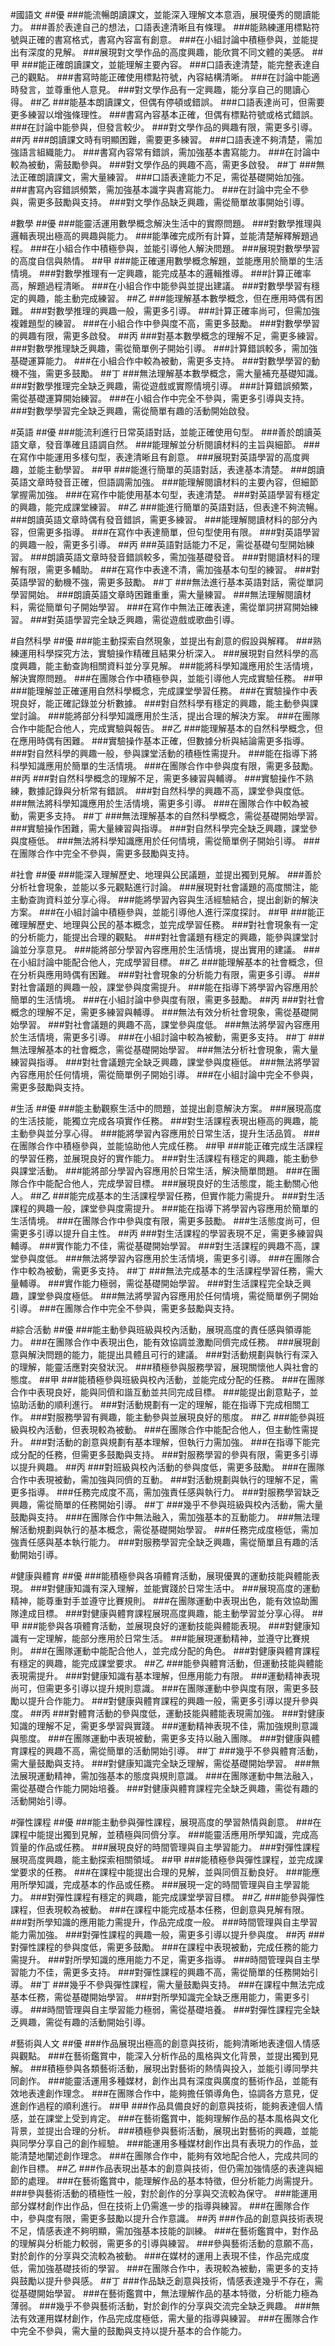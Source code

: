 #國語文
##優
###能流暢朗讀課文，並能深入理解文本意涵，展現優秀的閱讀能力。
###善於表達自己的想法，口語表達清晰且有條理。
###能熟練運用標點符號與正確的書寫格式，書寫內容富有創意。
###在小組討論中積極參與，並能提出有深度的見解。
###展現對文學作品的高度興趣，能欣賞不同文體的美感。
##甲
###能正確朗讀課文，並能理解主要內容。
###口語表達清楚，能完整表達自己的觀點。
###書寫時能正確使用標點符號，內容結構清晰。
###在討論中能適時發言，並尊重他人意見。
###對文學作品有一定興趣，能分享自己的閱讀心得。
##乙
###能基本朗讀課文，但偶有停頓或錯誤。
###口語表達尚可，但需要更多練習以增強條理性。
###書寫內容基本正確，但偶有標點符號或格式錯誤。
###在討論中能參與，但發言較少。
###對文學作品的興趣有限，需更多引導。
##丙
###朗讀課文時有明顯困難，需要更多練習。
###口語表達不夠清楚，需加強語言組織能力。
###書寫內容常有錯誤，需加強基本書寫能力。
###在討論中較為被動，需鼓勵參與。
###對文學作品的興趣不高，需更多啟發。
##丁
###無法正確朗讀課文，需大量練習。
###口語表達能力不足，需從基礎開始加強。
###書寫內容錯誤頻繁，需加強基本識字與書寫能力。
###在討論中完全不參與，需更多鼓勵與支持。
###對文學作品缺乏興趣，需從簡單故事開始引導。

#數學
##優
###能靈活運用數學概念解決生活中的實際問題。
###對數學推理與邏輯表現出極高的興趣與能力。
###能準確完成所有計算，並能清楚解釋解題過程。
###在小組合作中積極參與，並能引導他人解決問題。
###展現對數學學習的高度自信與熱情。
##甲
###能正確運用數學概念解題，並能應用於簡單的生活情境。
###對數學推理有一定興趣，能完成基本的邏輯推導。
###計算正確率高，解題過程清晰。
###在小組合作中能參與並提出建議。
###對數學學習有穩定的興趣，能主動完成練習。
##乙
###能理解基本數學概念，但在應用時偶有困難。
###對數學推理的興趣一般，需更多引導。
###計算正確率尚可，但需加強複雜題型的練習。
###在小組合作中參與度不高，需更多鼓勵。
###對數學學習的興趣有限，需更多啟發。
##丙
###對基本數學概念的理解不足，需更多練習。
###對數學推理缺乏興趣，需從簡單例子開始引導。
###計算錯誤較多，需加強基礎運算能力。
###在小組合作中較為被動，需更多支持。
###對數學學習的動機不強，需更多鼓勵。
##丁
###無法理解基本數學概念，需大量補充基礎知識。
###對數學推理完全缺乏興趣，需從遊戲或實際情境引導。
###計算錯誤頻繁，需從基礎運算開始練習。
###在小組合作中完全不參與，需更多引導與支持。
###對數學學習完全缺乏興趣，需從簡單有趣的活動開始啟發。

#英語
##優
###能流利進行日常英語對話，並能正確使用句型。
###善於朗讀英語文章，發音準確且語調自然。
###能理解並分析閱讀材料的主旨與細節。
###在寫作中能運用多樣句型，表達清晰且有創意。
###展現對英語學習的高度興趣，並能主動學習。
##甲
###能進行簡單的英語對話，表達基本清楚。
###朗讀英語文章時發音正確，但語調需加強。
###能理解閱讀材料的主要內容，但細節掌握需加強。
###在寫作中能使用基本句型，表達清楚。
###對英語學習有穩定的興趣，能完成課堂練習。
##乙
###能進行簡單的英語對話，但表達不夠流暢。
###朗讀英語文章時偶有發音錯誤，需更多練習。
###能理解閱讀材料的部分內容，但需更多指導。
###在寫作中表達簡單，但句型使用有限。
###對英語學習的興趣一般，需更多引導。
##丙
###英語對話能力不足，需從基礎句型開始練習。
###朗讀英語文章時發音錯誤較多，需加強基礎發音。
###對閱讀材料的理解有限，需更多輔助。
###在寫作中表達不清，需加強基本句型的練習。
###對英語學習的動機不強，需更多鼓勵。
##丁
###無法進行基本英語對話，需從單詞學習開始。
###朗讀英語文章時困難重重，需大量練習。
###無法理解閱讀材料，需從簡單句子開始學習。
###在寫作中無法正確表達，需從單詞拼寫開始練習。
###對英語學習完全缺乏興趣，需從遊戲或歌曲引導。

#自然科學
##優
###能主動探索自然現象，並提出有創意的假設與解釋。
###熟練運用科學探究方法，實驗操作精確且結果分析深入。
###展現對自然科學的高度興趣，能主動查詢相關資料並分享見解。
###能將科學知識應用於生活情境，解決實際問題。
###在團隊合作中積極參與，並能引導他人完成實驗任務。
##甲
###能理解並正確運用自然科學概念，完成課堂學習任務。
###在實驗操作中表現良好，能正確記錄並分析數據。
###對自然科學有穩定的興趣，能主動參與課堂討論。
###能將部分科學知識應用於生活，提出合理的解決方案。
###在團隊合作中能配合他人，完成實驗與報告。
##乙
###能理解基本的自然科學概念，但在應用時偶有困難。
###實驗操作基本正確，但數據分析與結論需更多指導。
###對自然科學的興趣一般，參與課堂活動的積極性需提升。
###能在指導下將科學知識應用於簡單的生活情境。
###在團隊合作中參與度有限，需更多鼓勵。
##丙
###對自然科學概念的理解不足，需更多練習與輔導。
###實驗操作不熟練，數據記錄與分析常有錯誤。
###對自然科學的興趣不高，課堂參與度低。
###無法將科學知識應用於生活情境，需更多引導。
###在團隊合作中較為被動，需更多支持。
##丁
###無法理解基本的自然科學概念，需從基礎開始學習。
###實驗操作困難，需大量練習與指導。
###對自然科學完全缺乏興趣，課堂參與度極低。
###無法將科學知識應用於任何情境，需從簡單例子開始引導。
###在團隊合作中完全不參與，需更多鼓勵與支持。

#社會
##優
###能深入理解歷史、地理與公民議題，並提出獨到見解。
###善於分析社會現象，並能以多元觀點進行討論。
###展現對社會議題的高度關注，能主動查詢資料並分享心得。
###能將學習內容與生活經驗結合，提出創新的解決方案。
###在小組討論中積極參與，並能引導他人進行深度探討。
##甲
###能正確理解歷史、地理與公民的基本概念，並完成學習任務。
###對社會現象有一定的分析能力，能提出合理的觀點。
###對社會議題有穩定的興趣，能參與課堂討論並分享意見。
###能將部分學習內容應用於生活情境，提出實用的建議。
###在小組討論中能配合他人，完成學習目標。
##乙
###能理解基本的社會概念，但在分析與應用時偶有困難。
###對社會現象的分析能力有限，需更多引導。
###對社會議題的興趣一般，課堂參與度需提升。
###能在指導下將學習內容應用於簡單的生活情境。
###在小組討論中參與度有限，需更多鼓勵。
##丙
###對社會概念的理解不足，需更多練習與輔導。
###無法有效分析社會現象，需從基礎開始學習。
###對社會議題的興趣不高，課堂參與度低。
###無法將學習內容應用於生活情境，需更多引導。
###在小組討論中較為被動，需更多支持。
##丁
###無法理解基本的社會概念，需從基礎開始學習。
###無法分析社會現象，需大量練習與指導。
###對社會議題完全缺乏興趣，課堂參與度極低。
###無法將學習內容應用於任何情境，需從簡單例子開始引導。
###在小組討論中完全不參與，需更多鼓勵與支持。

#生活
##優
###能主動觀察生活中的問題，並提出創意解決方案。
###展現高度的生活技能，能獨立完成各項實作任務。
###對生活課程表現出極高的興趣，能主動參與並分享心得。
###能將學習內容應用於日常生活，提升生活品質。
###在團隊合作中積極參與，並能協助他人完成任務。
##甲
###能正確完成生活課程的學習任務，並展現良好的實作能力。
###對生活課程有穩定的興趣，能主動參與課堂活動。
###能將部分學習內容應用於日常生活，解決簡單問題。
###在團隊合作中能配合他人，完成學習目標。
###展現良好的生活態度，能主動關心他人。
##乙
###能完成基本的生活課程學習任務，但實作能力需提升。
###對生活課程的興趣一般，課堂參與度需提升。
###能在指導下將學習內容應用於簡單的生活情境。
###在團隊合作中參與度有限，需更多鼓勵。
###生活態度尚可，但需更多引導以提升自主性。
##丙
###對生活課程的學習表現不足，需更多練習與輔導。
###實作能力不佳，需從基礎開始學習。
###對生活課程的興趣不高，課堂參與度低。
###無法將學習內容應用於生活情境，需更多引導。
###在團隊合作中較為被動，需更多支持。
##丁
###無法完成基本的生活課程學習任務，需大量輔導。
###實作能力極弱，需從基礎開始學習。
###對生活課程完全缺乏興趣，課堂參與度極低。
###無法將學習內容應用於任何情境，需從簡單例子開始引導。
###在團隊合作中完全不參與，需更多鼓勵與支持。

#綜合活動
##優
###能主動參與班級與校內活動，展現高度的責任感與領導能力。
###在團隊合作中表現出色，能有效協調並激勵同儕完成任務。
###展現創意與解決問題的能力，能提出具體且可行的建議。
###對活動規劃與執行有深入的理解，能靈活應對突發狀況。
###積極參與服務學習，展現關懷他人與社會的態度。
##甲
###能積極參與班級與校內活動，並能完成分配的任務。
###在團隊合作中表現良好，能與同儕和諧互動並共同完成目標。
###能提出創意點子，並協助活動的順利進行。
###對活動規劃有一定的理解，能在指導下完成相關工作。
###對服務學習有興趣，能主動參與並展現良好的態度。
##乙
###能參與班級與校內活動，但表現較為被動。
###在團隊合作中能配合他人，但主動性需提升。
###對活動的創意與規劃有基本理解，但執行力需加強。
###在指導下能完成分配的任務，但需更多鼓勵與支持。
###對服務學習的參與有限，需更多引導以提升興趣。
##丙
###對班級與校內活動的參與度低，需更多鼓勵。
###在團隊合作中表現被動，需加強與同儕的互動。
###對活動規劃與執行的理解不足，需更多指導。
###任務完成度不高，需加強責任感與執行力。
###對服務學習缺乏興趣，需從簡單的任務開始引導。
##丁
###幾乎不參與班級與校內活動，需大量鼓勵與支持。
###在團隊合作中無法融入，需加強基本的互動能力。
###無法理解活動規劃與執行的基本概念，需從基礎開始學習。
###任務完成度極低，需加強責任感與基本執行能力。
###對服務學習完全缺乏興趣，需從簡單且有趣的活動開始引導。

#健康與體育
##優
###能積極參與各項體育活動，展現優異的運動技能與體能表現。
###對健康知識有深入理解，並能實踐於日常生活中。
###展現高度的運動精神，能尊重對手並遵守比賽規則。
###在團隊運動中表現出色，能有效協助團隊達成目標。
###對健康與體育課程展現高度興趣，能主動學習並分享心得。
##甲
###能參與各項體育活動，並展現良好的運動技能與體能表現。
###對健康知識有一定理解，能部分應用於日常生活。
###能展現運動精神，並遵守比賽規則。
###在團隊運動中能配合他人，並完成分配的角色。
###對健康與體育課程有穩定的興趣，能完成課堂要求。
##乙
###能參與體育活動，但運動技能與體能表現需提升。
###對健康知識有基本理解，但應用能力有限。
###運動精神表現尚可，但需更多引導以提升規則意識。
###在團隊運動中參與度有限，需更多鼓勵以提升合作能力。
###對健康與體育課程的興趣一般，需更多引導以提升參與度。
##丙
###對體育活動的參與度低，運動技能與體能表現需加強。
###對健康知識的理解不足，需更多學習與實踐。
###運動精神表現不佳，需加強規則意識與態度。
###在團隊運動中表現被動，需更多支持以融入團隊。
###對健康與體育課程的興趣不高，需從簡單的活動開始引導。
##丁
###幾乎不參與體育活動，需大量鼓勵與支持。
###對健康知識完全缺乏理解，需從基礎開始學習。
###無法展現運動精神，需加強基本的態度與規則意識。
###在團隊運動中無法融入，需從基礎合作能力開始培養。
###對健康與體育課程完全缺乏興趣，需從有趣的活動開始引導。

#彈性課程
##優
###能主動參與彈性課程，展現高度的學習熱情與創意。
###在課程中能提出獨到見解，並積極與同儕分享。
###能靈活應用所學知識，完成高質量的作品或任務。
###展現良好的時間管理與自主學習能力。
###對彈性課程展現高度興趣，能主動探索相關領域。
##甲
###能積極參與彈性課程，並完成課堂要求的任務。
###在課程中能提出合理的見解，並與同儕互動良好。
###能應用所學知識，完成基本的作品或任務。
###展現一定的時間管理與自主學習能力。
###對彈性課程有穩定的興趣，能完成課堂學習目標。
##乙
###能參與彈性課程，但表現較為被動。
###在課程中能完成基本任務，但創意與見解有限。
###對所學知識的應用能力需提升，作品完成度一般。
###時間管理與自主學習能力需加強。
###對彈性課程的興趣一般，需更多引導以提升參與度。
##丙
###對彈性課程的參與度低，需更多鼓勵。
###在課程中表現被動，完成任務的能力需提升。
###對所學知識的應用能力不足，需更多指導。
###時間管理與自主學習能力不佳，需更多支持。
###對彈性課程的興趣不高，需從簡單的任務開始引導。
##丁
###幾乎不參與彈性課程，需大量鼓勵與支持。
###在課程中無法完成基本任務，需從基礎開始學習。
###對所學知識完全缺乏應用能力，需更多引導。
###時間管理與自主學習能力極弱，需從基礎培養。
###對彈性課程完全缺乏興趣，需從有趣的活動開始引導。

#藝術與人文
##優
###作品展現出極高的創意與技術，能夠清晰地表達個人情感與觀點。
###在藝術鑑賞中，能深入分析作品的風格與文化背景，並提出獨到見解。
###積極參與各類藝術活動，展現出對藝術的熱情與投入，並能引導同學共同創作。
###能靈活運用多種媒材，創作出具有深度與廣度的藝術作品，並能有效地表達創作理念。
###在團隊合作中，能夠擔任領導角色，協調各方意見，促進創作過程的順利進行。
##甲
###作品具備良好的創意與技術，能夠表達個人情感，並在課堂上受到肯定。
###在藝術鑑賞中，能夠理解作品的基本風格與文化背景，並提出合理的分析。
###積極參與藝術活動，展現出對藝術的興趣，並能與同學分享自己的創作經驗。
###能運用多種媒材創作出具有表現力的作品，並能清楚地闡述創作理念。
###在團隊合作中，能夠有效地配合他人，完成共同的創作目標。
##乙
###作品表現出基本的創意與技術，但仍需加強情感的表達與細節的處理。
###在藝術鑑賞中，能理解作品的基本特徵，但分析能力尚需提升。
###參與藝術活動的積極性一般，對於創作的分享與交流較為保守。
###能運用部分媒材創作出作品，但在技術上仍需進一步的指導與練習。
###在團隊合作中，參與度有限，需更多鼓勵以提升合作意識。
##丙
###作品的創意與技術表現不足，情感表達不夠明顯，需加強基本技能的訓練。
###在藝術鑑賞中，對作品的理解與分析能力較弱，需更多的引導與練習。
###參與藝術活動的意願不高，對於創作的分享與交流較為被動。
###在媒材的運用上表現不佳，作品完成度低，需加強基礎技術的學習。
###在團隊合作中，表現較為被動，需更多的支持與鼓勵以提升參與感。
##丁
###作品缺乏創意與技術，情感表達幾乎不存在，需從基礎開始學習。
###在藝術鑑賞中，無法理解作品的基本特徵，分析能力極為薄弱。
###幾乎不參與藝術活動，對於創作的分享與交流完全缺乏興趣。
###無法有效運用媒材創作，作品完成度極低，需大量的指導與練習。
###在團隊合作中完全不參與，需大量的鼓勵與支持以提升基本的合作能力。